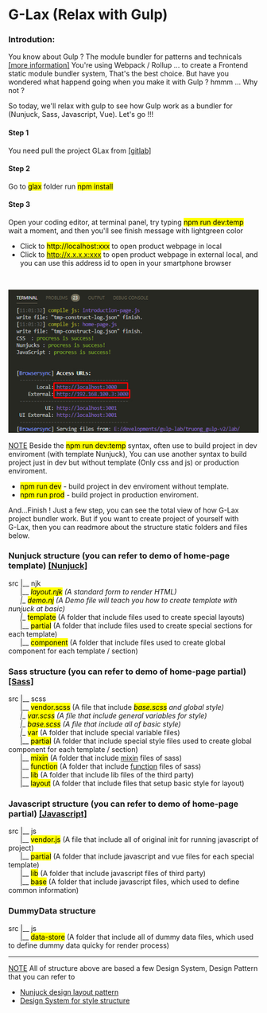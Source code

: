 # G-Lax (Relax with Gulp)

### Introdution:
You know about Gulp ? The module bundler for patterns and technicals [[more information]](https://gulpjs.com/)
You're using Webpack / Rollup ... to create a Frontend static module bundler system, That's the best choice. But have you wondered what happend going when you make it with Gulp ? hmmm ... Why not ?

So today, we'll relax with gulp to see how Gulp work as a bundler for (Nunjuck, Sass, Javascript, Vue). Let's go !!!

#### Step 1
You need pull the project GLax from [[gitlab]]()

#### Step 2
Go to <mark>glax</mark> folder run <mark>npm install</mark>

#### Step 3
Open your coding editor, at terminal panel, try typing <mark>npm run dev:temp</mark> wait a moment, and then you'll see finish message with lightgreen color
- Click to <mark>http://localhost:xxx</mark> to open product webpage in local
- Click to <mark>http://x.x.x.x:xxx</mark> to open product webpage in external local, and you can use this address id to open in your smartphone browser
<br>

![alt](./image/gulp-step-3.jpg)

<u>NOTE</u>
Beside the <mark>npm run dev:temp</mark> syntax, often use to build project in dev enviroment (with template Nunjuck), You can use another syntax to build project just in dev but without template (Only css and js) or production enviroment.

- <mark>npm run dev</mark> - build project in dev enviroment without template.
- <mark>npm run prod</mark> - build project in production enviroment.

And...Finish ! Just a few step, you can see the total view of how G-Lax project bundler work. But if you want to create project of yourself with <span style="display:inline-block">G-Lax</span>, then you can readmore about the structure static folders and files below.

### Nunjuck structure (you can refer to demo of home-page template) [[Nunjuck]](https://mozilla.github.io/nunjucks/)

src
|__ njk
<br/>&nbsp;&nbsp;&nbsp;&nbsp;&nbsp;&nbsp;|__ <mark>_layout.njk</mark> (A standard form to render HTML)
<br/>&nbsp;&nbsp;&nbsp;&nbsp;&nbsp;&nbsp;|__ <mark>_demo.nj</mark> (A Demo file will teach you how to create template with nunjuck at basic)
<br/>&nbsp;&nbsp;&nbsp;&nbsp;&nbsp;&nbsp;|__ <mark>template</mark> (A folder that include files used to create special layouts)
<br/>&nbsp;&nbsp;&nbsp;&nbsp;&nbsp;&nbsp;|__ <mark>partial</mark> (A folder that include files used to create special sections for each template)
<br/>&nbsp;&nbsp;&nbsp;&nbsp;&nbsp;&nbsp;|__ <mark>component</mark> (A folder that include files used to create global component for each template / section)

### Sass structure (you can refer to demo of home-page partial) [[Sass]](https://sass-lang.com/)

src
|__ scss
<br/>&nbsp;&nbsp;&nbsp;&nbsp;&nbsp;&nbsp;|__ <mark>vendor.scss</mark> (A file that include <mark>_base.scss</mark> and global style)
<br/>&nbsp;&nbsp;&nbsp;&nbsp;&nbsp;&nbsp;|__ <mark>_var.scss</mark> (A file that include general variables for style)
<br/>&nbsp;&nbsp;&nbsp;&nbsp;&nbsp;&nbsp;|__ <mark>_base.scss</mark> (A file that include all of basic style)
<br/>&nbsp;&nbsp;&nbsp;&nbsp;&nbsp;&nbsp;|__ <mark>var</mark> (A folder that include special variable files)
<br/>&nbsp;&nbsp;&nbsp;&nbsp;&nbsp;&nbsp;|__ <mark>partial</mark> (A folder that include special style files used to create global component for each template / section)
<br/>&nbsp;&nbsp;&nbsp;&nbsp;&nbsp;&nbsp;|__ <mark>mixin</mark> (A folder that include [mixin](https://sass-lang.com/documentation/at-rules/mixin) files of sass)
<br/>&nbsp;&nbsp;&nbsp;&nbsp;&nbsp;&nbsp;|__ <mark>function</mark> (A folder that include [function](https://sass-lang.com/documentation/at-rules/function) files of sass)
<br/>&nbsp;&nbsp;&nbsp;&nbsp;&nbsp;&nbsp;|__ <mark>lib</mark> (A folder that include lib files of the third party)
<br/>&nbsp;&nbsp;&nbsp;&nbsp;&nbsp;&nbsp;|__ <mark>layout</mark> (A folder that include files that setup basic style for layout)

### Javascript structure (you can refer to demo of home-page partial) [[Javascript]](https://developer.mozilla.org/en-US/docs/Web/JavaScript)

src
|__ js
<br/>&nbsp;&nbsp;&nbsp;&nbsp;&nbsp;&nbsp;|__ <mark>vendor.js</mark> (A file that include all of original init for running javascript of project)
<br/>&nbsp;&nbsp;&nbsp;&nbsp;&nbsp;&nbsp;|__ <mark>partial</mark> (A folder that include javascript and vue files for each special template)
<br/>&nbsp;&nbsp;&nbsp;&nbsp;&nbsp;&nbsp;|__ <mark>lib</mark> (A folder that include javascript files of third party)
<br/>&nbsp;&nbsp;&nbsp;&nbsp;&nbsp;&nbsp;|__ <mark>base</mark> (A folder that include javascript files, which used to define common information)

### DummyData structure

src
|__ js
<br/>&nbsp;&nbsp;&nbsp;&nbsp;&nbsp;&nbsp;|__ <mark>data-store</mark> (A folder that include all of dummy data files, which used to define dummy data quicky for render process)

---

<u>NOTE</u>
All of structure above are based a few Design System, Design Pattern that you can refer to
- [Nunjuck design layout pattern](https://css-tricks.com/component-led-design-patterns-nunjucks-grunt/?fbclid=IwAR2DQUKbQU73EKzF7fTigl0QPwwtUTaFLUGhW2VLy3IXmazEGZ--dQ-yJE8)
- [Design System for style structure](https://uifreebies.net/blog/12-design-systems-you-must-know)
